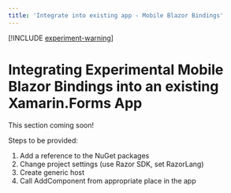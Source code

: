 ```yaml
---
title: 'Integrate into existing app - Mobile Blazor Bindings'
---
```


[!INCLUDE [experiment-warning](../includes/experiment-warning.md)]

# Integrating Experimental Mobile Blazor Bindings into an existing Xamarin.Forms App

This section coming soon!

Steps to be provided:

1. Add a reference to the NuGet packages
1. Change project settings (use Razor SDK, set RazorLang)
1. Create generic host
1. Call AddComponent from appropriate place in the app
